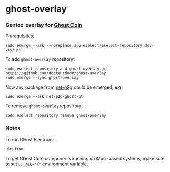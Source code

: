 # ghost-overlay
### Gentoo overlay for [Ghost Coin](https://github.com/ghost-coin)

Prerequisites:
	
	sudo emerge --ask --noreplace app-eselect/eselect-repository dev-vcs/git

To add `ghost-overlay` repository:

	sudo eselect repository add ghost-overlay git https://github.com/docteurdoom/ghost-overlay
	sudo emerge --sync ghost-overlay

Now any package from [net-p2p](net-p2p) could be emerged, e.g.

	sudo emerge --ask net-p2p/ghost-qt

To remove `ghost-overlay` repository:
	
	sudo eselect repository remove ghost-overlay

### Notes

To run Ghost Electrum:

	electrum

To get Ghost Core components running on Musl-based systems, make sure
to set `LC_ALL="C"` environment variable.
